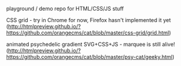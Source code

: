 playground / demo repo for HTML/CSS/JS stuff

CSS grid  - try in Chrome for now, Firefox hasn't implemented it yet
(http://htmlpreview.github.io/?https://github.com/orangecms/cat/blob/master/css-grid/grid.html)

animated psychedelic gradient SVG+CSS+JS - marquee is still alive!
(http://htmlpreview.github.io/?https://github.com/orangecms/cat/blob/master/psy-cat/geeky.html)
